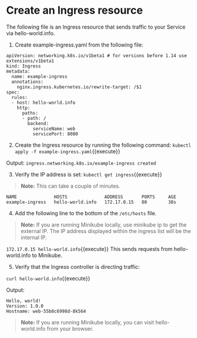 # Create an Ingress resource
The following file is an Ingress resource that sends traffic to your Service via hello-world.info.

1. Create example-ingress.yaml from the following file:
```
apiVersion: networking.k8s.io/v1beta1 # for versions before 1.14 use extensions/v1beta1
kind: Ingress
metadata:
  name: example-ingress
  annotations:
    nginx.ingress.kubernetes.io/rewrite-target: /$1
spec:
  rules:
  - host: hello-world.info
    http:
      paths:
      - path: /
        backend:
          serviceName: web
          servicePort: 8080
```

2. Create the Ingress resource by running the following command:
`kubectl apply -f example-ingress.yaml`{{execute}}

Output:
`ingress.networking.k8s.io/example-ingress created`

3. Verify the IP address is set:
`kubectl get ingress`{{execute}}

> **Note:** This can take a couple of minutes.

```
NAME              HOSTS              ADDRESS       PORTS     AGE
example-ingress   hello-world.info   172.17.0.15   80        38s
```

4. Add the following line to the bottom of the `/etc/hosts` file.
> **Note:** If you are running Minikube locally, use minikube ip to get the external IP. The IP address displayed within the ingress list will be the internal IP.

`172.17.0.15 hello-world.info`{{execute}}
This sends requests from hello-world.info to Minikube.

5. Verify that the Ingress controller is directing traffic:

`curl hello-world.info`{{execute}}

Output:
```
Hello, world!
Version: 1.0.0
Hostname: web-55b8c6998d-8k564
```
> **Note:** If you are running Minikube locally, you can visit hello-world.info from your browser.